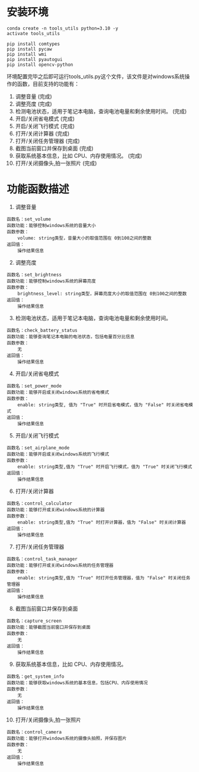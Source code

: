 # 安装环境
```
conda create -n tools_utils python=3.10 -y
activate tools_utils

pip install comtypes
pip install pycaw
pip install wmi
pip install pyautogui
pip install opencv-python

```

环境配置完毕之后即可运行tools_utils.py这个文件，该文件是对windows系统操作的函数，目前支持的功能有：

1. 调整音量   (完成)
2. 调整亮度   (完成)
3. 检测电池状态，适用于笔记本电脑，查询电池电量和剩余使用时间。 (完成)
4. 开启/关闭省电模式  (完成)
5. 开启/关闭飞行模式  (完成)
6. 打开/关闭计算器  (完成)
7. 打开/关闭任务管理器 (完成)
8. 截图当前窗口并保存到桌面  (完成)
9. 获取系统基本信息，比如 CPU、内存使用情况。  (完成)
10. 打开/关闭摄像头,拍一张照片 (完成)


# 功能函数描述

1. 调整音量
```
函数名：set_volume
函数功能：能够控制windows系统的音量大小
函数参数：
    volume: string类型，音量大小的取值范围在 0到100之间的整数
返回值：
    操作结果信息
```

2. 调整亮度
```
函数名：set_brightness
函数功能：能够控制windows系统的屏幕亮度
函数参数：
    brightness_level: string类型，屏幕亮度大小的取值范围在 0到100之间的整数
返回值：
    操作结果信息
```

3. 检测电池状态，适用于笔记本电脑，查询电池电量和剩余使用时间。
```
函数名：check_battery_status
函数功能：能够查询笔记本电脑的电池状态，包括电量百分比信息
函数参数：
    无
返回值：
    操作结果信息
```

4. 开启/关闭省电模式 
```
函数名：set_power_mode
函数功能：能够开启或关闭windows系统的省电模式
函数参数：
    enable: string类型, 值为 "True" 时开启省电模式，值为 "False" 时关闭省电模式
返回值：
    操作结果信息
```

5. 开启/关闭飞行模式 
```
函数名：set_airplane_mode
函数功能：能够开启或关闭windows系统的飞行模式
函数参数：
    enable: string类型,值为 "True" 时开启飞行模式，值为 "True" 时关闭飞行模式
返回值：
    操作结果信息
```

6. 打开/关闭计算器
```
函数名：control_calculator
函数功能：能够打开或关闭windows系统的计算器
函数参数：
    enable: string类型,值为 "True" 时打开计算器，值为 "False" 时关闭计算器
返回值：
    操作结果信息
```

7. 打开/关闭任务管理器
```
函数名：control_task_manager
函数功能：能够打开或关闭windows系统的任务管理器
函数参数：
    enable: string类型,值为 "True" 时打开任务管理器，值为 "False" 时关闭任务管理器
返回值：
    操作结果信息
```

8. 截图当前窗口并保存到桌面
```
函数名：capture_screen
函数功能：能够截图当前窗口并保存到桌面
函数参数：
    无
返回值：
    操作结果信息
```

9. 获取系统基本信息，比如 CPU、内存使用情况。 
```
函数名：get_system_info
函数功能：能够获取windows系统的基本信息，包括CPU、内存使用情况
函数参数：
    无
返回值：
    操作结果信息
```

10. 打开/关闭摄像头,拍一张照片 
```
函数名：control_camera
函数功能：能够打开windows系统的摄像头拍照，并保存图片
函数参数：
    无
返回值：
    操作结果信息
```


